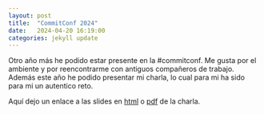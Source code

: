 ```yaml
---
layout: post
title:  "CommitConf 2024"
date:   2024-04-20 16:19:00
categories: jekyll update
---
```

Otro año más he podido estar presente en la #commitconf. Me gusta por el ambiente
y por reencontrarme con antiguos compañeros de trabajo. Además este año he podido
presentar mi charla, lo cual para mi ha sido para mi un autentico reto.

Aquí dejo un enlace a las slides en [html](https://tonivade.es/commitconf24/slides.html) 
o [pdf](https://tonivade.es/commitconf24/slides.pdf) de la charla.
